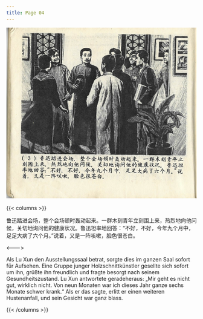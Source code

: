 ```yaml
---
title: Page 04
---
```


![luxun front](../../../images/luxun/ZuihouYiciXunli/4-page-00001.jpg)

{{< columns >}}

鲁迅踏进会场，整个会场顿时轰动起来。一群木刻青年立刻围上来，热烈地向他问候，关切地询问他的健康状况。鲁迅坦率地回答：“不好，不好，今年九个月中，足足大病了六个月。”说着，又是一阵咳嗽，脸色很苍白。

<--->

Als Lu Xun den Ausstellungssaal betrat, sorgte dies im ganzen Saal sofort für Aufsehen. Eine Gruppe junger Holzschnittkünstler gesellte sich sofort um ihn, grüßte ihn freundlich und fragte besorgt nach seinem Gesundheitszustand. Lu Xun antwortete geradeheraus: „Mir geht es nicht gut, wirklich nicht. Von neun Monaten war ich dieses Jahr ganze sechs Monate schwer krank.“ Als er das sagte, erlitt er einen weiteren Hustenanfall, und sein Gesicht war ganz blass. 

{{< /columns >}}